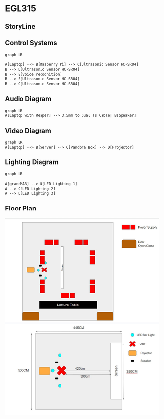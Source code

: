 # EGL315
## StoryLine


## Control Systems 
```mermaid
graph LR

A[Laptop] --> B[Rasberry Pi] --> C[Ultrasonic Sensor HC-SR04] 
B --> D[Ultrasonic Sensor HC-SR04]
B --> E[voice recognition]
B --> F[Ultrasonic Sensor HC-SR04]
B --> G[Ultrasonic Sensor HC-SR04]
```
## Audio Diagram
```mermaid
graph LR
A[Laptop with Reaper] -->|3.5mm to Dual Ts Cable| B[Speaker]
```
## Video Diagram
```mermaid
graph LR
A[Laptop] --> B[Server] --> C[Pandora Box] --> D[Projector]
```

## Lighting Diagram
```mermaid
graph LR

A[grandMA3] --> B[LED Lighting 1]
A --> C[LED Lighting 2]
A --> D[LED Lighting 3]
```
## Floor Plan
![Alt text](images/Floor%20Plan%202.jpg)
![Alt text](images/Floor%20Plan%201.jpg)